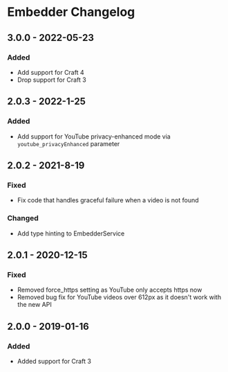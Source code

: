 # Embedder Changelog

## 3.0.0 - 2022-05-23

### Added

- Add support for Craft 4
- Drop support for Craft 3

## 2.0.3 - 2022-1-25

### Added

- Add support for YouTube privacy-enhanced mode via `youtube_privacyEnhanced` parameter

## 2.0.2 - 2021-8-19

### Fixed

- Fix code that handles graceful failure when a video is not found

### Changed

- Add type hinting to EmbedderService

## 2.0.1 - 2020-12-15

### Fixed

- Removed force_https setting as YouTube only accepts https now
- Removed bug fix for YouTube videos over 612px as it doesn't work with the new API

## 2.0.0 - 2019-01-16

### Added

- Added support for Craft 3
